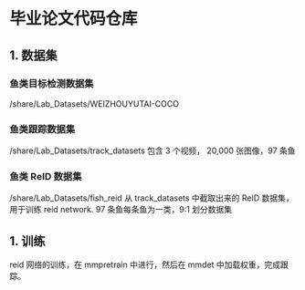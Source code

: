 # 毕业论文代码仓库

## 1. 数据集
### 鱼类目标检测数据集
/share/Lab_Datasets/WEIZHOUYUTAI-COCO

### 鱼类跟踪数据集
/share/Lab_Datasets/track_datasets
包含 3 个视频， 20,000 张图像，97 条鱼

### 鱼类 ReID 数据集
/share/Lab_Datasets/fish_reid
从  track_datasets 中截取出来的 ReID 数据集，用于训练 reid network. 97 条鱼每条鱼为一类，9:1 划分数据集


## 1. 训练
reid 网络的训练，在 mmpretrain 中进行，然后在 mmdet 中加载权重，完成跟踪。


